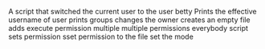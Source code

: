 A script that switched the current user to the user betty
Prints the effective username of user
prints groups
changes the owner
creates an empty file
adds execute permission
multiple
multiple permissions
everybody script
sets permission
sset permission to the file
set the mode
